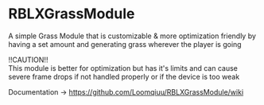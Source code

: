 # RBLXGrassModule
A simple Grass Module that is customizable &amp; more optimization friendly by having a set amount and generating grass wherever the player is going

!!CAUTION!!  
This module is better for optimization but has it's limits and can cause severe frame drops if not handled properly or if the device is too weak  

Documentation -> https://github.com/Loomqiuu/RBLXGrassModule/wiki
